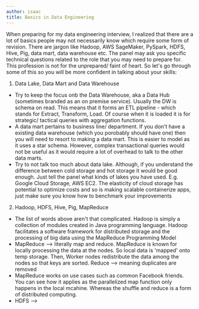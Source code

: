 ```yaml
---
author: isaac
title: Basics in Data Engineering
---
```


When preparing for my data engineering interview, I realized that there are a lot of basics people may not necessarily know which require some form of revision. There are jargon like Hadoop, AWS SageMaker, PySpark, HDFS, Hive, Pig, data mart, data warehouse etc. The panel may ask you specific technical questions related to the role that you may need to prepare for. This profession is not for the unprepared/ faint of heart. So let's go through some of this so you will be more confident in talking about your skills:

1) Data Lake, Data Mart and Data Warehouse

* Try to keep the focus onb the Data Warehouse, aka a Data Hub (sometimes branded as an on premise service). Usually the DW is schema on read. This means that it forms an ETL pipeline - which stands for Extract, Transform, Load. Of course when it is loaded it is for strategic/ tactical queries with aggregation functions.
* A data mart pertains to business line/ department. If you don't have a existing data warehouse (which you porobably should have one) then you will need to resort to making a data mart. This is easier to model as it uses a star schema. However, complex transactional queries would not be useful as it would require a lot of overhead to talk to the other data marts.
* Try to not talk too much about data lake. Although, if you understand the difference between cold storage and hot storage it would be good enough. Just tell the panel what kinds of lakes you have used. E.g. Google Cloud Storage, AWS EC2. The elasticity of cloud storage has potential to optimize costs and so is making scalable containerize apps, just make sure you know how to benchmark your improvements

2) Hadoop, HDFS, Hive, Pig, MapReduce

* The list of words above aren't that complicated. Hadoop is simply a collection of modules created in Java programming language. Hadoop facilitates a software framework for distributed storage and the processing of big data using the MapReduce Programming Model
* MapReduce --> literally map and reduce. MapReduce is known for locally processing the data at the nodes. So local data is 'mapped' onto temp storage. Then, Worker nodes redistribute the data among the nodes so that keys are sorted. Reduce --> meaning duplicates are removed
* MapReduce works on use cases such as common Facebook friends. You can see how it applies as the parallelized map function only happens in the local mcahine. Whereas the shuffle and reduce is a form of distributed computing.
* HDFS --> 